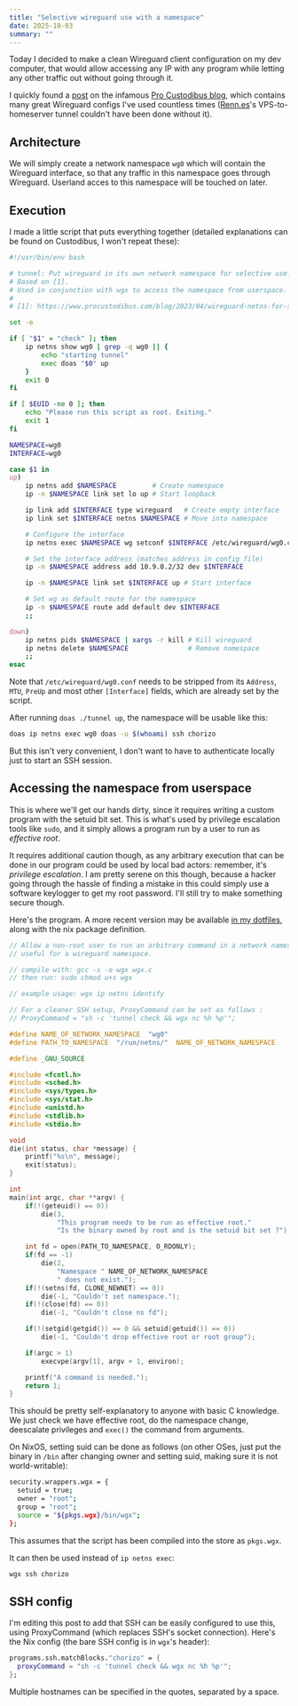 ```yaml
---
title: "Selective wireguard use with a namespace"
date: 2025-10-03
summary: ""
---
```


Today I decided to make a clean Wireguard client configuration on my dev computer, that would allow accessing any IP with any program while letting any other traffic out without going through it.

I quickly found a [post](https://www.procustodibus.com/blog/2023/04/wireguard-netns-for-specific-apps/) on the infamous [Pro Custodibus blog](https://www.procustodibus.com/blog/), which contains many great Wireguard configs I've used countless times ([Renn.es](https://renn.es/)'s VPS-to-homeserver tunnel couldn't have been done without it).

## Architecture

We will simply create a network namespace `wg0` which will contain the Wireguard interface, so that any traffic in this namespace goes through Wireguard. Userland acces to this namespace will be touched on later.

## Execution

I made a little script that puts everything together (detailed explanations can be found on Custodibus, I won't repeat these):

```sh
#!/usr/bin/env bash

# tunnel: Put wireguard in its own network namespace for selective use.
# Based on [1].
# Used in conjunction with wgx to access the namespace from userspace.
#
# [1]: https://www.procustodibus.com/blog/2023/04/wireguard-netns-for-specific-apps/

set -e

if [ "$1" = "check" ]; then
    ip netns show wg0 | grep -q wg0 || {
        echo "starting tunnel"
        exec doas "$0" up
    }
    exit 0
fi

if [ $EUID -ne 0 ]; then
    echo "Please run this script as root. Exiting."
    exit 1
fi

NAMESPACE=wg0
INTERFACE=wg0

case $1 in
up)
    ip netns add $NAMESPACE         # Create namespace
    ip -n $NAMESPACE link set lo up # Start loopback

    ip link add $INTERFACE type wireguard   # Create empty interface
    ip link set $INTERFACE netns $NAMESPACE # Move into namespace

    # Configure the interface
    ip netns exec $NAMESPACE wg setconf $INTERFACE /etc/wireguard/wg0.conf

    # Set the interface address (matches address in config file)
    ip -n $NAMESPACE address add 10.9.0.2/32 dev $INTERFACE

    ip -n $NAMESPACE link set $INTERFACE up # Start interface

    # Set wg as default route for the namespace
    ip -n $NAMESPACE route add default dev $INTERFACE
    ;;

down)
    ip netns pids $NAMESPACE | xargs -r kill # Kill wireguard
    ip netns delete $NAMESPACE               # Remove namespace
    ;;
esac
```

Note that `/etc/wireguard/wg0.conf` needs to be stripped from its `Address`, `MTU`, `PreUp` and most other `[Interface]` fields, which are already set by the script.

After running `doas ./tunnel up`, the namespace will be usable like this:

```sh
doas ip netns exec wg0 doas -u $(whoami) ssh chorizo
```

But this isn't very convenient, I don't want to have to authenticate locally just to start an SSH session.

## Accessing the namespace from userspace

This is where we'll get our hands dirty, since it requires writing a custom program with the setuid bit set. This is what's used by privilege escalation tools like `sudo`, and it simply allows a program run by a user to run as _effective root_.

It requires additional caution though, as any arbitrary execution that can be done in our program could be used by local bad actors: remember, it's _privilege escalation_. I am pretty serene on this though, because a hacker going through the hassle of finding a mistake in this could simply use a software keylogger to get my root password. I'll still try to make something secure though.

Here's the program. A more recent version may be available [in my dotfiles](https://git.sr.ht/~tarneo/nix/tree/main/item/pkgs/wgx/wgx.c), along with the nix package definition.

```c
// Allow a non-root user to run an arbitrary command in a network namespace,
// useful for a wireguard namespace.

// compile with: gcc -s -o wgx wgx.c
// then run: sudo chmod u+s wgx

// example usage: wgx ip netns identify

// For a cleaner SSH setup, ProxyCommand can be set as follows :
// ProxyCommand = "sh -c 'tunnel check && wgx nc %h %p'";

#define NAME_OF_NETWORK_NAMESPACE  "wg0"
#define PATH_TO_NAMESPACE  "/run/netns/"  NAME_OF_NETWORK_NAMESPACE

#define _GNU_SOURCE

#include <fcntl.h>
#include <sched.h>
#include <sys/types.h>
#include <sys/stat.h>
#include <unistd.h>
#include <stdlib.h>
#include <stdio.h>

void
die(int status, char *message) {
	printf("%s\n", message);
	exit(status);
}

int
main(int argc, char **argv) {
	if(!(geteuid() == 0))
		die(3,
		    "This program needs to be run as effective root."
		    "Is the binary owned by root and is the setuid bit set ?");

	int fd = open(PATH_TO_NAMESPACE, O_RDONLY);
	if(fd == -1)
		die(2,
		    "Namespace " NAME_OF_NETWORK_NAMESPACE
		    " does not exist.");
	if(!(setns(fd, CLONE_NEWNET) == 0))
		die(-1, "Couldn't set namespace.");
	if(!(close(fd) == 0))
		die(-1, "Couldn't close ns fd");

	if(!(setgid(getgid()) == 0 && setuid(getuid()) == 0))
		die(-1, "Couldn't drop effective root or root group");

	if(argc > 1)
		execvpe(argv[1], argv + 1, environ);

	printf("A command is needed.");
	return 1;
}
```

This should be pretty self-explanatory to anyone with basic C knowledge. We just check we have effective root, do the namespace change, deescalate privileges and `exec()` the command from arguments.

On NixOS, setting suid can be done as follows (on other OSes, just put the binary in `/bin` after changing owner and setting suid, making sure it is not world-writable):

```sh
security.wrappers.wgx = {
  setuid = true;
  owner = "root";
  group = "root";
  source = "${pkgs.wgx}/bin/wgx";
};
```

This assumes that the script has been compiled into the store as `pkgs.wgx`.

It can then be used instead of `ip netns exec`:

```sh
wgx ssh chorizo
```

## SSH config

I'm editing this post to add that SSH can be easily configured to use this, using ProxyCommand (which replaces SSH's socket connection). Here's the Nix config (the bare SSH config is in `wgx`'s header):

```nix
programs.ssh.matchBlocks."chorizo" = {
  proxyCommand = "sh -c 'tunnel check && wgx nc %h %p'";
};
```

Multiple hostnames can be specified in the quotes, separated by a space.
